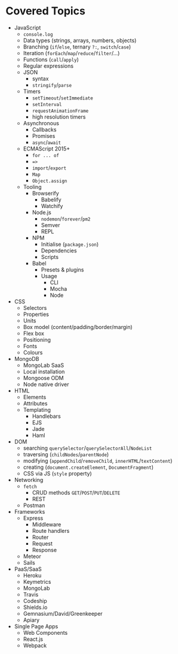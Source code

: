 # Covered Topics

- JavaScript
  - `console.log`
  - Data types (strings, arrays, numbers, objects)
  - Branching (`if`/`else`, ternary `?:`, `switch`/`case`)
  - Iteration (`forEach`/`map`/`reduce`/`filter`/...)
  - Functions (`call`/`apply`)
  - Regular expressions
  - JSON
    - syntax
    - `stringify`/`parse`
  - Timers
    - `setTimeout`/`setImmediate`
    - `setInterval`
    - `requestAnimationFrame`
    - high resolution timers
  - Asynchronous
    - Callbacks
    - Promises
    - `async`/`await`
  - ECMAScript 2015+
    - `for ... of`
    - `=>`
    - `import`/`export`
    - `Map`
    - `Object.assign`
  - Tooling
    - Browserify
      - Babelify
      - Watchify
    - Node.js
      - `nodemon`/`forever`/`pm2`
      - Semver
      - REPL
    - NPM
      - Initialise (`package.json`)
      - Dependencies
      - Scripts
    - Babel
      - Presets & plugins
      - Usage
        - CLI
        - Mocha
        - Node
- CSS
  - Selectors
  - Properties
  - Units
  - Box model (content/padding/border/margin)
  - Flex box
  - Positioning
  - Fonts
  - Colours
- MongoDB
  - MongoLab SaaS
  - Local installation
  - Mongoose ODM
  - Node native driver
- HTML
  - Elements
  - Attributes
  - Templating
    - Handlebars
    - EJS
    - Jade
    - Haml
- DOM
  - searching `querySelector`/`querySelectorAll`/`NodeList`
  - traversing (`childNodes`/`parentNode`)
  - modifying (`appendChild`/`removeChild`, `innerHTML`/`textContent`)
  - creating (`document.createElement`, `DocumentFragment`)
  - CSS via JS (`style` property)
- Networking
  - `fetch`
    - CRUD methods `GET`/`POST`/`PUT`/`DELETE`
    - REST
  - Postman
- Frameworks
  - Express
    - Middleware
    - Route handlers
    - Router
    - Request
    - Response
  - Meteor
  - Sails
- PaaS/SaaS
  - Heroku
  - Keymetrics
  - MongoLab
  - Travis
  - Codeship
  - Shields.io
  - Gemnasium/David/Greenkeeper
  - Apiary
- Single Page Apps
  - Web Components
  - React.js
  - Webpack
